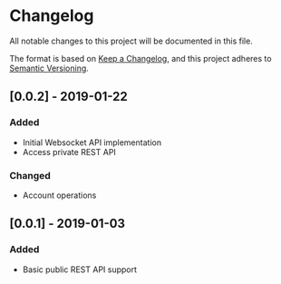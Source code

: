 # Changelog

 All notable changes to this project will be documented in this file.

The format is based on [Keep a Changelog](https://keepachangelog.com/en/1.0.0/),
and this project adheres to [Semantic Versioning](https://semver.org/spec/v2.0.0.html).

## [0.0.2] - 2019-01-22
### Added
- Initial Websocket API implementation
- Access private REST API
### Changed
- Account operations

## [0.0.1] - 2019-01-03
### Added
- Basic public REST API support

